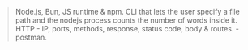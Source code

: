 > Node.js, Bun, JS runtime & npm.
> CLI that lets the user specify a file path and 
    the nodejs process counts the number of words 
    inside it.
> HTTP
    - IP, ports, methods, response, status code, body & 
    routes.
    - postman.
